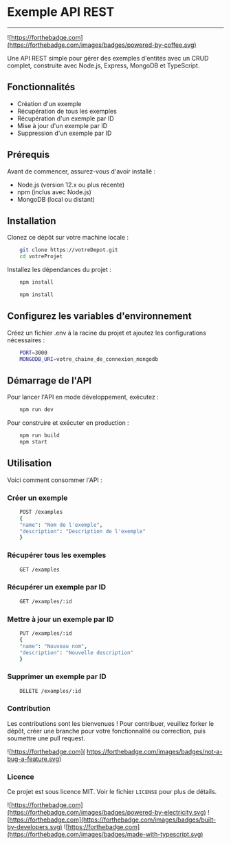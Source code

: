# Exemple API REST

---
![https://forthebadge.com](https://forthebadge.com/images/badges/powered-by-coffee.svg)

Une API REST simple pour gérer des exemples d'entités avec un CRUD complet, construite avec Node.js, Express, MongoDB et TypeScript.

## Fonctionnalités

- Création d'un exemple
- Récupération de tous les exemples
- Récupération d'un exemple par ID
- Mise à jour d'un exemple par ID
- Suppression d'un exemple par ID

## Prérequis

Avant de commencer, assurez-vous d'avoir installé :

- Node.js (version 12.x ou plus récente)
- npm (inclus avec Node.js)
- MongoDB (local ou distant)

## Installation

Clonez ce dépôt sur votre machine locale :

```bash
    git clone https://votreDepot.git
    cd votreProjet
```

Installez les dépendances du projet :

```bash
    npm install
```

```bash
    npm install
```

## Configurez les variables d'environnement

Créez un fichier .env à la racine du projet et ajoutez les configurations nécessaires :

```bash
    PORT=3000
    MONGODB_URI=votre_chaine_de_connexion_mongodb
```

## Démarrage de l'API

Pour lancer l'API en mode développement, exécutez :

```bash
    npm run dev
```

Pour construire et exécuter en production :

```bash
    npm run build
    npm start
```

## Utilisation

Voici comment consommer l'API :

### Créer un exemple

```bash
    POST /examples
    {
    "name": "Nom de l'exemple",
    "description": "Description de l'exemple"
    }
```

### Récupérer tous les exemples

```bash
    GET /examples
```

### Récupérer un exemple par ID

```bash
    GET /examples/:id
```

### Mettre à jour un exemple par ID

```bash
    PUT /examples/:id
    {
    "name": "Nouveau nom",
    "description": "Nouvelle description"
    }
```

### Supprimer un exemple par ID

```bash
    DELETE /examples/:id
```

### Contribution

Les contributions sont les bienvenues ! Pour contribuer, veuillez forker le dépôt, créer une branche pour votre fonctionnalité ou correction, puis soumettre une pull request.

![https://forthebadge.com](
https://forthebadge.com/images/badges/not-a-bug-a-feature.svg)

### Licence

Ce projet est sous licence MIT. Voir le fichier `LICENSE` pour plus de détails.

![https://forthebadge.com](https://forthebadge.com/images/badges/powered-by-electricity.svg)
![https://forthebadge.com](https://forthebadge.com/images/badges/built-by-developers.svg)
![https://forthebadge.com](https://forthebadge.com/images/badges/made-with-typescript.svg)
